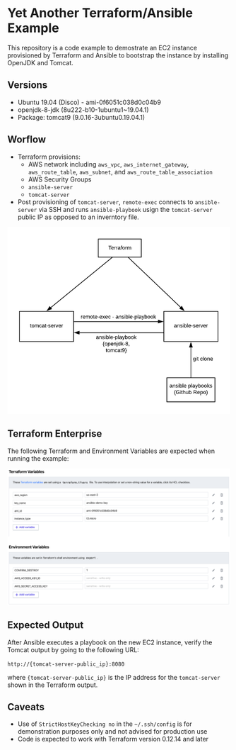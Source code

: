 # Yet Another Terraform/Ansible Example 
This repository is a code example to demostrate an EC2 instance provisioned by Terraform and Ansible to bootstrap the instance by installing OpenJDK and Tomcat.

## Versions
- Ubuntu 19.04 (Disco) - ami-0f6051c038d0c04b9
- openjdk-8-jdk (8u222-b10-1ubuntu1~19.04.1)
- Package: tomcat9 (9.0.16-3ubuntu0.19.04.1) 

## Worflow
- Terraform provisions: 
    - AWS network including `aws_vpc`, `aws_internet_gateway`, `aws_route_table`, `aws_subnet`, and `aws_route_table_association`
    - AWS Security Groups
    - `ansible-server`
    - `tomcat-server` 
- Post provisioning of `tomcat-server`, `remote-exec` connects to `ansible-server` via SSH and runs `ansible-playbook` usign the `tomcat-server` public IP as opposed to an inverntory file.      

![TF/Ansible Workflow](/images/tf-workflow.png)

## Terraform Enterprise
The following Terraform and Environment Variables are expected when running the example:

![TF/Ansible TFE](/images/TfAnsible-TFE.png)

## Expected Output
After Ansible executes a playbook on the new EC2 instance, verify the Tomcat output by going to the following URL:

`http://{tomcat-server-public_ip}:8080`

where `{tomcat-server-public_ip}` is the IP address for the `tomcat-server` shown in the Terraform output.

## Caveats
- Use of `StrictHostKeyChecking no` in the `~/.ssh/config` is for demonstration purposes only and not advised for production use
- Code is expected to work with Terraform version 0.12.14 and later



